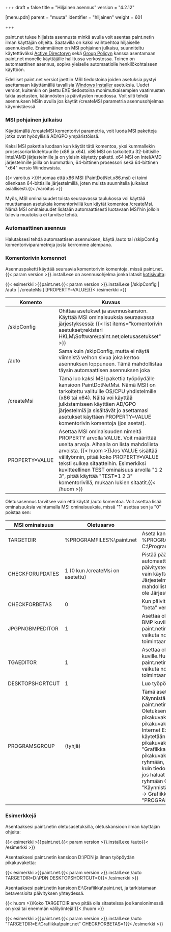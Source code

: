 +++
draft = false
title = "Hiljainen asennus"
version = "4.2.12"

[menu.pdn]
    parent = "muuta"
    identifier = "hiljainen"
    weight = 601

+++

paint.net tukee hiljaista asennusta minkä avulla voit asentaa paint.netin ilman
käyttäjän ohjeita. Saatavilla on kaksi vaihtoehtoa hiljaiselle asennukselle. Ensimmäinen on MSI pohjainen julkaisu, suunniteltu käytettäväksi
[Active Directoryn](https://fi.wikipedia.org/wiki/Active_Directory) sekä [Group Policyn](https://en.wikipedia.org/wiki/Group_policy) kanssa
asentamaan paint.net monelle käyttäjälle hallitussa verkostossa. Toinen on automaattinen asennus, sopiva yleiselle automaatiolle henkilökohtaiseen
käyttöön.

Edelliset paint.net versiot jaettiin MSI tiedostoina joiden asetuksia pystyi asettamaan käyttämällä tavallisia
[Windows Installer](https://en.wikipedia.org/wiki/Microsoft_Installer) asetuksia. Uudet versiot, kuitenkin on jaettu EXE tiedostoina monimutkaisempien
vaatimusten takia asetusten, käännösten ja päivitysten muodossa. Voit silti tehdä asennuksen MSIn avulla jos käytät /createMSI parametria
asennusohjelmaa käynnistäessä.

### MSI pohjainen julkaisu

Käyttämällä /createMSI komentorivi parametria, voit luoda MSI paketteja jotka ovat hyödyllisiä AD/GPO ympäristöissä.

Kaksi MSI pakettia luodaan kun käytät tätä komentoa, yksi kummallekin prosessoriarkkitehtuurille (x86 ja x64). x86 MSI on tarkoitettu 32-bittisille
Intel/AMD järjestelmille ja on yleisin käytetty paketti. x64 MSI on Intel/AMD järjestelmille joilla on kummatkin, 64-bittinen prosessori sekä
64-bittinen "x64" versio Windowsista.

{{< varoitus >}}Huomaa että x86 MSI (PaintDotNet.x86.msi) ei toimi ollenkaan 64-bittisille järjestelmillä, joten muista suunnitella julkaisut asiallisesti.{{< /varoitus >}}

Myös, MSI ominaisuudet toista seuraavassa taulukossa voi käyttää muuttamaan asetuksia komentorivillä kun käytät komentoa /createMsi. Nämä
MSI ominaisuudet lisätään automaattisesti luotavaan MSI'hin jolloin tulevia muutoksia ei tarvitse tehdä.

### Automaattinen asennus

Halutaksesi tehdä automaattisen asennuksen, käytä /auto tai /skipConfig komentoriviparametreja josta kerromme alempana.

### Komentorivin komennot

Asennuspaketti käyttää seuraavia komentorivin komentoja, missä paint.net.{{< param version >}}.install.exe on asennusohjelma jonka latasit
[kotisivulta](https://www.getpaint.net):

{{< esimerkki >}}paint.net.{{< param version >}}.install.exe [/skipConfig | /auto | /createMsi] [PROPERTY=VALUE]{{< /esimerkki >}}

| Komento | Kuvaus |
|-|-|
| /skipConfig | Ohittaa asetukset ja asennuskansion. Käyttää MSI ominaisuuksia seuraavassa järjestyksessä: {{< list items="komentorivin asetukset;rekisteri HKLM\Software\paint.net;oletusasetukset" >}} |
| /auto | Sama kuin /skipConfig, mutta ei näytä viimeistä velhon sivua joka kertoo asennuksen loppuneen. Tämä mahdollistaa täysin automaattisen asennuksen joka |ei tarvitse käyttäjän ohjeita ollenkaan. |
| /createMsi | Tämä luo kaksi MSI pakettia työpöydälle kansioon PaintDotNetMsi. Nämä MSIt on tarkoitettu valituille OS/CPU yhdistelmille (x86 tai x64). Näitä voi käyttää julkistamiseen käyttäen AD/GPO järjestelmiä ja sisältävät jo asettamasi asetukset käyttäen PROPERTY=VALUE komentorivin komentoja (jos asetat). |
| PROPERTY=VALUE | Asettaa MSI ominaisuuden nimeltä PROPERTY arvolla VALUE. Voit määrittää useita arvoja. Alhaalla on lista mahdollista arvoista.  {{< huom >}}Jos VALUE sisältää välilyönnin, pitää koko PROPERTY=VALUE teksti sulkea sitaatteihin. Esimerkiksi kuvitteellinen TEST ominaisuus arvolla "1 2 3", pitää käyttää "TEST=1 2 3" komentorivillä, mukaan lukien sitaatit.{{< /huom >}} |

Oletusasennus tarvitsee vain että käytät /auto komentoa. Voit asettaa lisää ominaisuuksia vaihtamalla MSI ominaisuuksia, missä "1"
asettaa sen ja "0" poistaa sen:

| MSI ominaisuus | Oletusarvo | Kuvaus |
|-|-|-|
| TARGETDIR | %PROGRAMFILES%\paint.net | Aseta kansio minne asennat paint.netin. %PROGRAMFILES% tarkoittaa yleensä C:\Program Files. |
| CHECKFORUPDATES | 1 (0 kun /createMsi on asetettu) | Pistää päälle (1) tai pois päältä (0) automaattiset päivitykset. Huomaa että päivitysten tarkistus on päällä ja sallitty vain käyttäjille jotka ovat Järjestelmänvalvojien ryhmässä. Ei ole mahdollista päivittää käyttäjillä jotka eivät ole Järjestelmänvalvojien ryhmässä. |
| CHECKFORBETAS | 0 | Kun päivityksiä tarkisteaan, tarkista myös "beta" versio. |
| JPGPNGBMPEDITOR |     1     | Asettaa oletusmuokkaajan JPG, PNG ja BMP kuville. Huomaa että tämä asettaa paint.netin "Muokkaa" komennolle muttei vaikuta normaaliin kaksoisklikkauksen toimintaan Windowsissa. |
| TGAEDITOR |     1     | Asettaa oletusmuokkaajan TGA kuville.Huomaa että tämä asettaa paint.netin "Muokkaa" komennolle muttei vaikuta normaaliin kaksoisklikkauksen toimintaan Windowsissa. |
| DESKTOPSHORTCUT |     1     | Luo työpöydälle paint.net pikakuvakkeen. |
| PROGRAMSGROUP | (tyhjä) | Tämä asettaa mihinkä kansioon Käynnistä-valikon Ohjelmat ryhmään paint.netin pikakuvake luodaan. Oletuksena tämä on tyhjä jolloin pikakuvake luodaan juureen muiden pikakuvakkeiden kuten Media Player ja Internet Explorer kanssa. Tätä yleensä käytetään siirtämään paint.netin pikakuvake ryhmiin kuten "Grafiikkaohjelmat". Jos haluat sijoittaa pikakuvakkeen ryhmän sisällä olevaan ryhmään, käytä samanlaista komentoa kuin tiedostonimen kanssa. Esimerkkinä jos haluat pikakuvakkeen Grafiikka ryhmään Ohjelmat ryhmässä (esim. "Käynnistä → Kaikki ohjelmat → Ohjelmat → Grafiikka") aseta "PROGRAMSGROUP=Ohjelmat\Grafiikka". |

### Esimerkkejä

Asentaaksesi paint.netin oletusasetuksilla, oletuskansioon ilman käyttäjän ohjeita:

{{< esimerkki >}}paint.net.{{< param version >}}.install.exe /auto{{< /esimerkki >}}

Asentaaksesi paint.netin kansioon D:\PDN ja ilman työpöydän pikakuvaketta:

{{< esimerkki >}}paint.net.{{< param version >}}.install.exe /auto TARGETDIR=D:\PDN DESKTOPSHORTCUT=0{{< /esimerkki >}}

Asentaaksesi paint.netin kansioon E:\Grafiikka\paint.net, ja tarkistamaan betaversioita päivityksen yhteydessä.

{{< huom >}}Koko TARGETDIR arvo pitää olla sitaateissa jos kansionimessä on yksi tai enemmän välilyöntejä!{{< /huom >}}

{{< esimerkki >}}paint.net.{{< param version >}}.install.exe /auto "TARGETDIR=E:\Grafiikka\paint.net" CHECKFORBETAS=1{{< /esimerkki >}}

